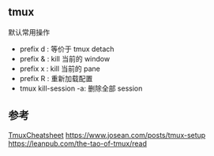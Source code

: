 ## tmux


默认常用操作

- prefix d : 等价于 tmux detach
- prefix & : kill 当前的 window
- prefix x : kill 当前的 pane
- prefix R : 重新加载配置
- tmux kill-session -a: 删除全部 session


##  参考
[TmuxCheatsheet](https://tmuxcheatsheet.com/)
https://www.josean.com/posts/tmux-setup
https://leanpub.com/the-tao-of-tmux/read
